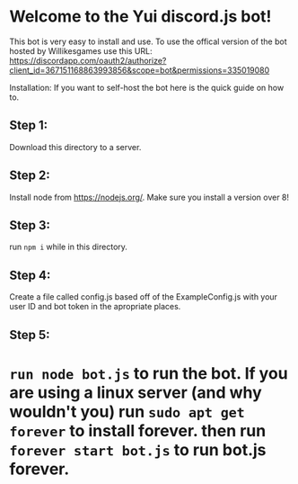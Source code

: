 
Welcome to the Yui discord.js bot!
===================================

This bot is very easy to install and use.
To use the offical version of the bot hosted by Willikesgames use this URL:
https://discordapp.com/oauth2/authorize?client_id=367151168863993856&scope=bot&permissions=335019080

Installation:
If you want to self-host the bot here is the quick guide on how to.

Step 1:
--------
Download this directory to a server.

Step 2:
-------
Install node from https://nodejs.org/.
Make sure you install a version over 8!

Step 3:
-------
run `npm i` while in this directory.

Step 4:
-------
Create a file called config.js based off of the ExampleConfig.js with your user ID and bot token in the apropriate places.

Step 5:
-------
`run node bot.js` to run the bot.
If you are using a linux server (and why wouldn't you)
run `sudo apt get forever` to install forever.
then run `forever start bot.js` to run bot.js forever.
=======
